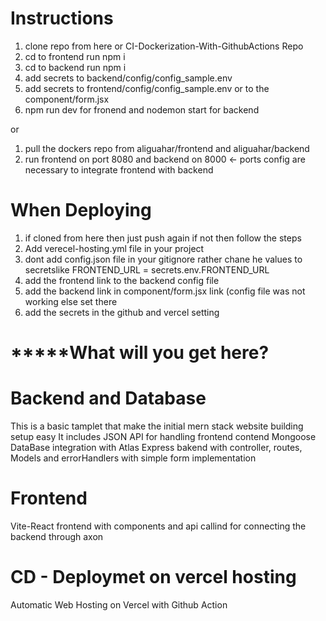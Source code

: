 # Instructions
1. clone repo from here or CI-Dockerization-With-GithubActions Repo
2. cd to frontend run npm i
3. cd to backend run npm i
4. add secrets to  backend/config/config_sample.env
5. add secrets to frontend/config/config_sample.env or to the component/form.jsx 
6. npm run dev for fronend and nodemon start for backend

or 

1. pull the dockers repo from aliguahar/frontend and aliguahar/backend
2. run frontend on port 8080 and backend on 8000 <- ports config are necessary to integrate frontend with backend


# When Deploying
1. if cloned from here then just push again if not then follow the steps
  1. Add verecel-hosting.yml file in your project
  2. dont add config.json file in your gitignore rather chane he values to secretslike FRONTEND_URL = secrets.env.FRONTEND_URL
  3. add the frontend link to the backend config file
  4. add the backend link in component/form.jsx link (config file was not working else set there
  5. add the secrets in the github and vercel setting

# *****What will you get here?
# Backend and Database
This is a basic tamplet that make the initial mern stack website building setup easy
It includes JSON API for handling frontend contend
Mongoose DataBase integration with Atlas
Express bakend with controller, routes, Models and errorHandlers with simple form implementation

# Frontend
Vite-React frontend with components and api callind for connecting the backend through axon

# CD - Deploymet on vercel hosting
Automatic Web Hosting on  Vercel with Github Action
